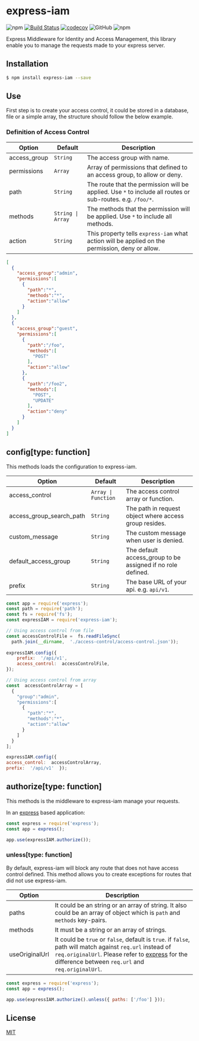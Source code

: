 #  express-iam

  
![npm](https://img.shields.io/npm/v/express-iam)
[![Build Status](https://travis-ci.org/leonardofurnielis/express-iam.svg?branch=master)](https://travis-ci.org/leonardofurnielis/express-iam)
[![codecov](https://codecov.io/gh/leonardofurnielis/express-iam/branch/master/graph/badge.svg?token=MKNBSDCL7N)](https://codecov.io/gh/leonardofurnielis/express-iam)
![GitHub](https://img.shields.io/github/license/leonardofurnielis/express-iam)
![npm](https://img.shields.io/npm/dm/express-iam)

  

Express Middleware for Identity and Access Management, this library enable you to manage the requests made to your express server.

  

##  Installation

  
  ```bash
$ npm install express-iam --save

```
  

##  Use

  

First step is to create your access control, it could be stored in a database, file or a simple array, the structure should follow the below example.

  

### Definition of Access Control

| Option | Default | Description |
| ------ |---------| ------------ |
| access_group | `String` | The access group with name. |
| permissions | `Array` | Array of permissions that defined to an access group, to allow or deny. |
| path | `String` | The route that the permission will be applied. Use `*` to include all routes or sub-routes. e.g. `/foo/*`. |
| methods | `String \| Array` | The methods that the permission will be applied. Use `*` to include all methods. |
| action | `String` | This property tells `express-iam` what action will be applied on the permission, deny or allow. |


```json
[
  {
    "access_group":"admin",
    "permissions":[
      {
        "path":"*",
        "methods":"*",
        "action":"allow"
      }
    ]
  },
  {
    "access_group":"guest",
    "permissions":[
      {
        "path":"/foo",
        "methods":[
          "POST"
        ],
        "action":"allow"
      },
      {
        "path":"/foo2",
        "methods":[
          "POST",
          "UPDATE"
        ],
        "action":"deny"
      }
    ]
  }
]

```


## config\[type: function]
This methods loads the configuration to express-iam.

| Option | Default | Description |
| ------ |---------| ------------ |
| access_control | `Array \| Function` | The access control array or function. |
| access_group_search_path | `String` | The path in request object where access group resides. |
| custom_message | `String` | The custom message when user is denied. |
| default_access_group | `String` | The default access_group to be assigned if no role defined. |
| prefix | `String` | The base URL of your api. e.g. `api/v1`. |
  


```js
const app = require('express');
const path = require('path');
const fs = require('fs');
const expressIAM = require('express-iam');

// Using access control from file
const accessControlFile =  fs.readFileSync(
  path.join(__dirname,  './access-control/access-control.json'));
  
expressIAM.config({
	prefix:  '/api/v1',
	access_control:  accessControlFile,
});

// Using access control from array
const  accessControlArray = [
  {
    "group":"admin",
    "permissions":[
      {
        "path":"*",
        "methods":"*",
        "action":"allow"
      }
    ]
  }
];

expressIAM.config({  
access_control:  accessControlArray,  
prefix:  '/api/v1'  });
```

## authorize\[type: function]
This methods is the middleware to express-iam manage your requests.

In an [express](https://www.npmjs.com/package/express) based application:

```js
const express = require('express');
const app = express();

app.use(expressIAM.authorize());

```

### unless\[type: function]

By default, express-iam will block any route that does not have access control defined. This method allows you to create exceptions for routes that did not use express-iam.

| Option | Description |
| ------ | ------------ |
| paths | It could be an string or an array of string. It also could be an array of object which is `path` and `methods` key-pairs. |
| methods | It must be a string or an array of strings. |
| useOriginalUrl | It could be `true` or `false`, default is `true`. if `false`, path will match against `req.url` instead of `req.originalUrl`. Please refer to [express](https://www.npmjs.com/package/express) for the difference between `req.url` and `req.originalUrl`. |

```js
const express = require('express');
const app = express();

app.use(expressIAM.authorize().unless({ paths: ['/foo'] }));

```

##  License

  
[MIT](LICENSE)
